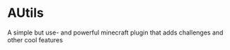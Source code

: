 # AUtils
A simple but use- and powerful minecraft plugin that adds challenges and other cool features